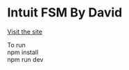 # Intuit FSM By David

[Visit the site](https://intuit-6r6vjnqpb-davidabus-projects.vercel.app/)

To run  
npm install  
npm run dev

